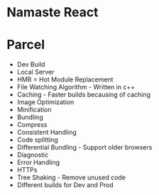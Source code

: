 # Namaste React

# Parcel

- Dev Build
- Local Server
- HMR = Hot Module Replacement
- File Watching Algorithm - Written in c++
- Caching - Faster builds becausing of caching
- Image Optimization
- Minification
- Bundling
- Compress
- Consistent Handling
- Code splitting
- Differential Bundling - Support older browsers
- Diagnostic
- Error Handling
- HTTPs
- Tree Shaking - Remove unused code
- Different builds for Dev and Prod

